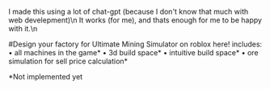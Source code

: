 I made this using a lot of chat-gpt (because I don't know that much with web develepment)\n
It works (for me), and thats enough for me to be happy with it.\n

#Design your factory for Ultimate Mining Simulator on roblox here!
includes:
• all machines in the game*
• 3d build space*
• intuitive build space*
• ore simulation for sell price calculation*

*Not implemented yet
